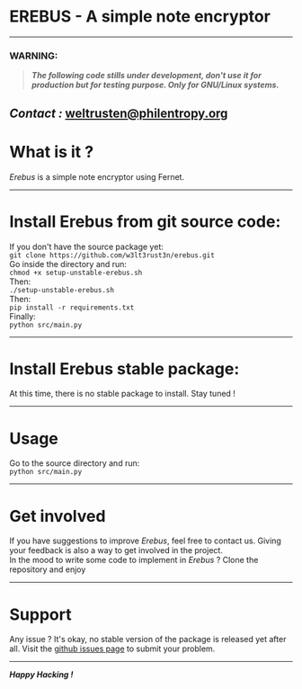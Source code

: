 # EREBUS - A simple note encryptor
---

### WARNING:
>***The following code stills under development, don't use it for production but for testing purpose.
Only for GNU/Linux systems.***


*Contact :*
<weltrusten@philentropy.org>
---
# What is it ?

*Erebus* is a simple note encryptor using Fernet.
  
  ---
# Install Erebus from git source code: 
If you don't have the source package yet:  
`git clone https://github.com/w3lt3rust3n/erebus.git`  
Go inside the directory and run:  
`chmod +x setup-unstable-erebus.sh`  
Then:  
`./setup-unstable-erebus.sh`  
Then:  
`pip install -r requirements.txt`  
Finally:  
`python src/main.py`  
  
  ---
# Install Erebus stable package: 
At this time, there is no stable package to install.
Stay tuned !
  
  ---
# Usage
Go to the source directory and run:  
`python src/main.py`  
  
  ---
# Get involved
If you have suggestions to improve *Erebus*, feel free to contact us. Giving your feedback is also a way to get involved in the project.  
In the mood to write some code to implement in *Erebus* ? Clone the repository and enjoy  
  
  ---
# Support
Any issue ? It's okay, no stable version of the package is released yet after all. Visit the [github issues page]("https://github.com/w3lt3rust3n/erebus/issues") to submit your problem.  

---

***Happy Hacking !***